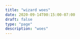 ```yaml
---
title: "wizard woes"
date: 2020-09-14T00:15:00-07:00
draft: false
type: "page"
description: "woes"
---
```

